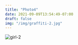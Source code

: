 ```yaml
---
title: "Photo4"
date: 2021-09-09T13:54:49-07:00
draft: false
img: "/img/graffiti-2.jpg"
---
```


![girl-2](/img/graffiti-2.jpg)